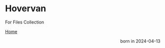 # Hovervan
For Files Collection
<head>
	<meta charset="utf-8"/>
	<link rel="stylesheet" type="text/css" href="styleone.css">
</head>
<p><a href="Home.html">Home</a></p>
<p style="text-align: right;">born in 2024-04-13</p>
